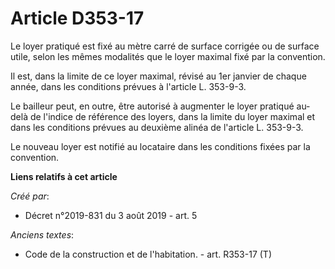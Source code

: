 # Article D353-17

Le loyer pratiqué est fixé au mètre carré de surface corrigée ou de surface utile, selon les mêmes modalités que le loyer
maximal fixé par la convention.

Il est, dans la limite de ce loyer maximal, révisé au 1er janvier de chaque année, dans les conditions prévues à l'article L.
353-9-3.

Le bailleur peut, en outre, être autorisé à augmenter le loyer pratiqué au-delà de l'indice de référence des loyers, dans la
limite du loyer maximal et dans les conditions prévues au deuxième alinéa de l'article L. 353-9-3.

Le nouveau loyer est notifié au locataire dans les conditions fixées par la convention.

**Liens relatifs à cet article**

_Créé par_:

  - Décret n°2019-831 du 3 août 2019 - art. 5

_Anciens textes_:

  - Code de la construction et de l'habitation. - art. R353-17 (T)
